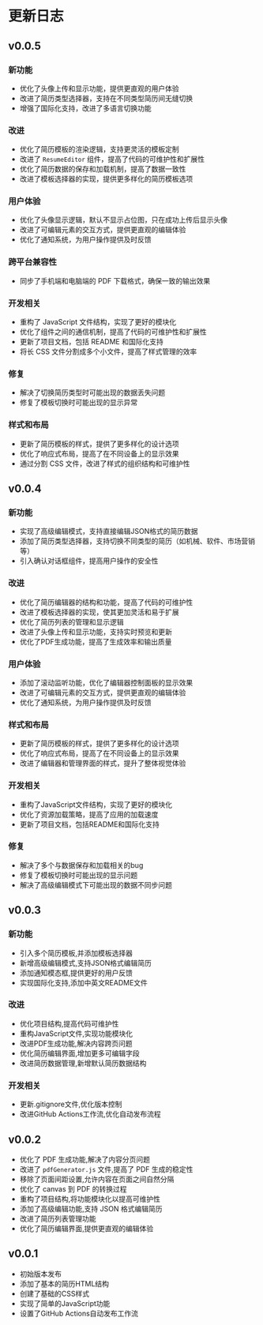# 更新日志

## v0.0.5

### 新功能
- 优化了头像上传和显示功能，提供更直观的用户体验
- 改进了简历类型选择器，支持在不同类型简历间无缝切换
- 增强了国际化支持，改进了多语言切换功能

### 改进
- 优化了简历模板的渲染逻辑，支持更灵活的模板定制
- 改进了 `ResumeEditor` 组件，提高了代码的可维护性和扩展性
- 优化了简历数据的保存和加载机制，提高了数据一致性
- 改进了模板选择器的实现，提供更多样化的简历模板选项

### 用户体验
- 优化了头像显示逻辑，默认不显示占位图，只在成功上传后显示头像
- 改进了可编辑元素的交互方式，提供更直观的编辑体验
- 优化了通知系统，为用户操作提供及时反馈

### 跨平台兼容性
- 同步了手机端和电脑端的 PDF 下载格式，确保一致的输出效果

### 开发相关
- 重构了 JavaScript 文件结构，实现了更好的模块化
- 优化了组件之间的通信机制，提高了代码的可维护性和扩展性
- 更新了项目文档，包括 README 和国际化支持
- 将长 CSS 文件分割成多个小文件，提高了样式管理的效率

### 修复
- 解决了切换简历类型时可能出现的数据丢失问题
- 修复了模板切换时可能出现的显示异常

### 样式和布局
- 更新了简历模板的样式，提供了更多样化的设计选项
- 优化了响应式布局，提高了在不同设备上的显示效果
- 通过分割 CSS 文件，改进了样式的组织结构和可维护性

## v0.0.4

### 新功能
- 实现了高级编辑模式，支持直接编辑JSON格式的简历数据
- 添加了简历类型选择器，支持切换不同类型的简历（如机械、软件、市场营销等）
- 引入确认对话框组件，提高用户操作的安全性

### 改进
- 优化了简历编辑器的结构和功能，提高了代码的可维护性
- 改进了模板选择器的实现，使其更加灵活和易于扩展
- 优化了简历列表的管理和显示逻辑
- 改进了头像上传和显示功能，支持实时预览和更新
- 优化了PDF生成功能，提高了生成效率和输出质量

### 用户体验
- 添加了滚动监听功能，优化了编辑器控制面板的显示效果
- 改进了可编辑元素的交互方式，提供更直观的编辑体验
- 优化了通知系统，为用户操作提供及时反馈

### 样式和布局
- 更新了简历模板的样式，提供了更多样化的设计选项
- 优化了响应式布局，提高了在不同设备上的显示效果
- 改进了编辑器和管理界面的样式，提升了整体视觉体验

### 开发相关
- 重构了JavaScript文件结构，实现了更好的模块化
- 优化了资源加载策略，提高了应用的加载速度
- 更新了项目文档，包括README和国际化支持

### 修复
- 解决了多个与数据保存和加载相关的bug
- 修复了模板切换时可能出现的显示问题
- 解决了高级编辑模式下可能出现的数据不同步问题

## v0.0.3

### 新功能
- 引入多个简历模板,并添加模板选择器
- 新增高级编辑模式,支持JSON格式编辑简历
- 添加通知模态框,提供更好的用户反馈
- 实现国际化支持,添加中英文README文件

### 改进
- 优化项目结构,提高代码可维护性
- 重构JavaScript文件,实现功能模块化
- 改进PDF生成功能,解决内容跨页问题
- 优化简历编辑界面,增加更多可编辑字段
- 改进简历数据管理,新增默认简历数据结构

### 开发相关
- 更新.gitignore文件,优化版本控制
- 改进GitHub Actions工作流,优化自动发布流程

## v0.0.2

- 优化了 PDF 生成功能,解决了内容分页问题
- 改进了 `pdfGenerator.js` 文件,提高了 PDF 生成的稳定性
- 移除了页面间距设置,允许内容在页面之间自然分隔
- 优化了 canvas 到 PDF 的转换过程
- 重构了项目结构,将功能模块化以提高可维护性
- 添加了高级编辑功能,支持 JSON 格式编辑简历
- 改进了简历列表管理功能
- 优化了简历编辑界面,提供更直观的编辑体验

## v0.0.1

- 初始版本发布
- 添加了基本的简历HTML结构
- 创建了基础的CSS样式
- 实现了简单的JavaScript功能
- 设置了GitHub Actions自动发布工作流